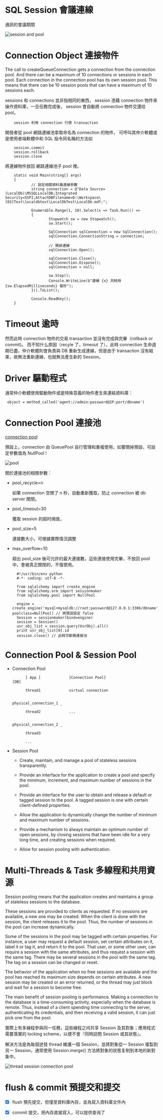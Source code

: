 # SQL Session 會議連線
通訊的會議期間

![session and pool](https://docs.oracle.com/en/database/oracle/oracle-database/18/lnoci/img/lnoci043.gif)

# Connection Object 連接物件

The call to createQueueConnection gets a connection from the connection pool. And there can be a maximum of 10 connections or sessions in each pool. Each connection in the connection pool has its own session pool. This means that there can be 10 session pools that can have a maximum of 10 sessions each.

sessions 和 connections 並非指相同的東西， session 憑藉 connection 物件來操作資料庫，一旦任務完成後， session 會自動將 connection 物件交還给 pool。

        session 利用 connection 行使 transaction 

開發者從 pool 網路連線池拿取命名為 connection 的物件，
可呼叫其仲介軟體或是使用者端軟體中和 SQL 指令同名稱的方法如 

        session.commit 
        session.rollback 
        session.close 

將連線物件放回 網路連線池子 pool 裡。

        static void Main(string[] args)
        {
                // 設定相關資料庫連線參數
                string connection = @"Data Source=(LocalDb)\MSSQLLocalDB;Integrated Security=SSPI;AttachDBFilename=D:\Workspace\[03]Test\localdbtest\LocalDbTest\LocalDb.mdf;";

                Enumerable.Range(1, 10).Select(x => Task.Run(() =>
                {
                        Stopwatch sw = new Stopwatch();
                        sw.Start();

                        SqlConnection sqlConnection = new SqlConnection();
                        sqlConnection.ConnectionString = connection;

                        // 開啟連線
                        sqlConnection.Open();

                        sqlConnection.Close();
                        sqlConnection.Dispose();
                        sqlConnection = null;

                        sw.Stop();
                        Console.WriteLine($"連線 {x} 共耗時 {sw.ElapsedMilliseconds} 毫秒");
                })).ToList();

                Console.ReadKey();
        }

# Timeout 逾時

然而此時 connection 物件的交易 transaction 並沒有完成與完畢（rollback or commit)。 而不知什么原因（recyle 了，timeout 了），此時 connection 生命週期已盡，仲介軟體則會負責與 DB 重新生成連線，但是由于 transaction 沒有結束，故無法重新連線，也就無法產生新的 Session。

# Driver 驅動程式

通常仲介軟體使用驅動物件或是特殊意義的物件產生來連結資料庫：

     object = method_called('agent://admin:password@IP:port/dbname')
     
# Connection Pool 連接池

[connection pool](http://3.bp.blogspot.com/-RSdnkn_fvs0/U9fX1f1HURI/AAAAAAAAADw/fu83fUYZwZE/s1600/ap_with_cp1.jpg)

預設上，connection 由 QueuePool 自行管理和重複使用，如要關掉預設，可設定參數值為 NullPool !

![pool](https://static.packt-cdn.com/products/9781782169413/graphics/9413_01_06.jpg)

關於連接池的相關參數：

- pool_recycle=n

     如果 connection 空閒了 n 秒，自動重新獲取，防止 connection 被 db server 關閉。
     
- pool_timeout=30

     獲取 session 的超时阈值，

- pool_size=5

     連接數大小，可根據實際情況調整

- max_overflow=10

     超出 pool_size 後可允許的最大連接數，這些連接使用完畢，不放回 pool 中，會被真正關閉的，不復使用。
     

        #!/usr/bin/env python
        #-*- coding: utf-8 -*-

        from sqlalchemy import create_engine
        from sqlalchemy.orm import sessionmaker
        from sqlalchemy.pool import NullPool

        engine = create_engine('mysql+mysqldb://root:password@127.0.0.1:3306/dbname', poolclass=NullPool) // 將預設設定 false
        Session = sessionmaker(bind=engine)
        session = Session()
        usr_obj_list = session.query(UsrObj).all()
        print usr_obj_list[0].id
        session.close() // 此時可斷開連接池
        
 # Connection Pool & Session Pool
 
 * Connection Pool

             [ App ]             [Connection Pool]                             [DB]

             thread1             virtual connection      

                                                       physical_connection_1 _  

             thread2             ...       

                                                       physical_connection_2 _  

             thread3

             ...
 
 

 * Session Pool
 
 
   * Create, maintain, and manage a pool of stateless sessions transparently.

   * Provide an interface for the application to create a pool and specify the minimum, increment, and maximum number of sessions in the pool.

   * Provide an interface for the user to obtain and release a default or tagged session to the pool. A tagged session is one with certain client-defined properties.

   * Allow the application to dynamically change the number of minimum and maximum number of sessions.

   * Provide a mechanism to always maintain an optimum number of open sessions, by closing sessions that have been idle for a very long time, and creating sessions when required.

   * Allow for session pooling with authentication.
        
 # Multi-Threads & Task 多線程和共用資源
 
Session pooling means that the application creates and maintains a group of stateless sessions to the database.

These sessions are provided to clients as requested. If no sessions are available, a new one may be created. When the client is done with the session, the client releases it to the pool. Thus, the number of sessions in the pool can increase dynamically.

Some of the sessions in the pool may be tagged with certain properties. For instance, a user may request a default session, set certain attributes on it, label it or tag it, and return it to the pool. That user, or some other user, can require a session with the same attributes, and thus request a session with the same tag. There may be several sessions in the pool with the same tag. The tag on a session can be changed or reset.

The behavior of the application when no free sessions are available and the pool has reached its maximum size depends on certain attributes. A new session may be created or an error returned, or the thread may just block and wait for a session to become free.

The main benefit of session pooling is performance. Making a connection to the database is a time-consuming activity, especially when the database is remote. Thus, instead of a client spending time connecting to the server, authenticating its credentials, and then receiving a valid session, it can just pick one from the pool.
 
實際上有多線程參與同一任務，這些線程之间共享 Session 及其對象；應用程式需要落實的 locking scheme，以便不會『同時訪問 Session 或其狀態』。

解決方法是為每個迸發 thread 維護一個 Session，並將對象從一 Session 複製到另一 Session，通常使用 Session.merge() 方法將對象的狀態复制到本地的新對象中。

![thread session connection pool ](https://mobisoftinfotech.com/resources/wp-content/uploads/2018/04/Understanding-DB-Connection-Pools-Architecture.png)
        
 # flush & commit 預提交和提交
 
- [x] flush 預先提交，但僅至資料庫內存，並為寫入資料庫文件內

- [x] commit 提交，把內存直接寫入，可以提供查询了



